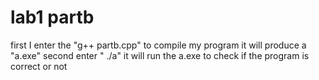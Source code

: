 # lab1 partb
first I enter the "g++ partb.cpp" to compile my program
it will produce a "a.exe" 
second enter " ./a"
it will run the a.exe to check if the program is correct or not
